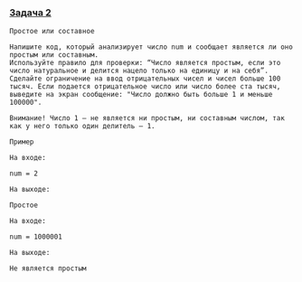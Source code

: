 ### [Задача 2](https://autotest.gb.ru/problems/89?lesson_id=407705&_ga=2.239636739.1271577593.1704395565-8102908836.1699019265)
```
Простое или составное

Напишите код, который анализирует число num и сообщает является ли оно простым или составным.
Используйте правило для проверки: “Число является простым, если это число натуральное и делится нацело только на единицу и на себя”.
Сделайте ограничение на ввод отрицательных чисел и чисел больше 100 тысяч. Если подается отрицательное число или число более ста тысяч, выведите на экран сообщение: "Число должно быть больше 1 и меньше 100000".

Внимание! Число 1 — не является ни простым, ни составным числом, так как у него только один делитель — 1.

Пример

На входе:

num = 2

На выходе:

Простое

На входе:

num = 1000001

На выходе:

Не является простым
```